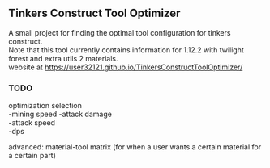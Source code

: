## Tinkers Construct Tool Optimizer
A small project for finding the optimal tool configuration for tinkers construct.  
Note that this tool currently contains information for 1.12.2 with twilight forest and extra utils 2 materials.  
website at https://user32121.github.io/TinkersConstructToolOptimizer/


### TODO
optimization selection  
-mining speed
-attack damage  
-attack speed  
-dps  
  
advanced: material-tool matrix (for when a user wants a certain material for a certain part)  
